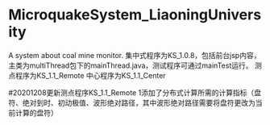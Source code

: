 ﻿# MicroquakeSystem_LiaoningUniversity
A system about coal mine monitor.
    集中式程序为KS_1.0.8，包括前台jsp内容，主类为multiThread包下的mainThread.java，测试程序可通过mainTest运行。
测点程序为KS_1.1_Remote
中心程序为KS_1.1_Center

#20201208更新测点程序KS_1.1_Remote
1添加了分布式计算所需的计算指标（盘符、绝对到时、初动极值、波形绝对路径，其中波形绝对路径需要将盘符更改为当前计算的盘符）